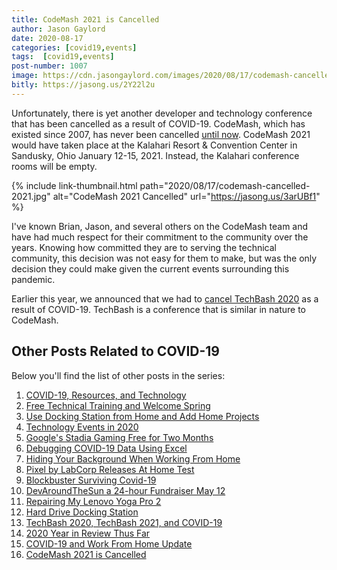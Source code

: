 ```yaml
---
title: CodeMash 2021 is Cancelled
author: Jason Gaylord
date: 2020-08-17
categories: [covid19,events]
tags:  [covid19,events]
post-number: 1007
image: https://cdn.jasongaylord.com/images/2020/08/17/codemash-cancelled-2021.jpg
bitly: https://jasong.us/2Y22l2u
---
```


Unfortunately, there is yet another developer and technology conference that has been cancelled as a result of COVID-19. CodeMash, which has existed since 2007, has never been cancelled [until now](https://jasong.us/3arUBf1). CodeMash 2021 would have taken place at the Kalahari Resort & Convention Center in Sandusky, Ohio January 12-15, 2021. Instead, the Kalahari conference rooms will be empty.

{% include link-thumbnail.html path="2020/08/17/codemash-cancelled-2021.jpg" alt="CodeMash 2021 Cancelled" url="https://jasong.us/3arUBf1" %}

I've known Brian, Jason, and several others on the CodeMash team and have had much respect for their commitment to the community over the years. Knowing how committed they are to serving the technical community, this decision was not easy for them to make, but was the only decision they could make given the current events surrounding this pandemic.

Earlier this year, we announced that we had to [cancel TechBash 2020](https://jasong.us/37lAkGe) as a result of COVID-19. TechBash is a conference that is similar in nature to CodeMash.

## Other Posts Related to COVID-19
Below you'll find the list of other posts in the series:

1. [COVID-19, Resources, and Technology](https://jasong.us/2wgSBqo)
2. [Free Technical Training and Welcome Spring](https://jasong.us/2XeHw3W)
3. [Use Docking Station from Home and Add Home Projects](https://jasong.us/3bRuoWK)
4. [Technology Events in 2020](https://jasong.us/2wvKshS)
5. [Google's Stadia Gaming Free for Two Months](https://jasong.us/2ySyXSR)
6. [Debugging COVID-19 Data Using Excel](https://jasong.us/2K5BhHV)
7. [Hiding Your Background When Working From Home](https://jasong.us/3enL8XE)
8. [Pixel by LabCorp Releases At Home Test](https://jasong.us/2xVsplI)
9. [Blockbuster Surviving Covid-19](https://jasong.us/2YduAvE)
10. [DevAroundTheSun a 24-hour Fundraiser May 12](https://jasong.us/2VWxxzm)
11. [Repairing My Lenovo Yoga Pro 2](https://jasong.us/370OTzb)
12. [Hard Drive Docking Station](https://jasong.us/3clW9GH)
13. [TechBash 2020, TechBash 2021, and COVID-19](https://jasong.us/37lAkGe)
14. [2020 Year in Review Thus Far](https://jasong.us/3ghednP)
15. [COVID-19 and Work From Home Update](https://jasong.us/32YszWI)
16. [CodeMash 2021 is Cancelled](https://jasong.us/2Y22l2u)